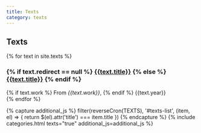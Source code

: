 ```yaml
---
title: Texts
category: texts
---
```


## Texts

<div id="texts-list">
  {% for text in site.texts %}
  <div class="row" title="{{text.title}}">
    <div class="col-sm-12">
      <h3>
      {% if text.redirect == null %}
        <a href="{{text.url}}">{{text.title}}</a>
      {% else %}
        <a href="{{text.redirect}}">{{text.title}}</a>
      {% endif %}
      </h3>
      {% if text.work %}
      <span>From <em>{{text.work}}</em></span>,
      {% endif %}
      <span>{{text.year}}</span>
    </div>
  </div>
  {% endfor %}
</div>

{% capture additional_js %}
  filter(reverseCron(TEXTS), '#texts-list', (item, el) => {
    return $(el).attr('title') === item.title
  })
{% endcapture %}
{% include categories.html texts="true" additional_js=additional_js %}
